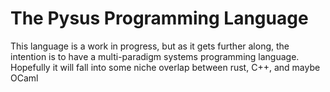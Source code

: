# The Pysus Programming Language

This language is a work in progress, but as it gets further along, the intention is to have a multi-paradigm systems programming language.
Hopefully it will fall into some niche overlap between rust, C++, and maybe OCaml
